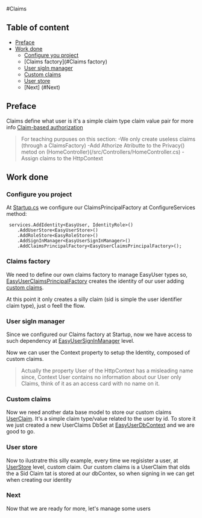 #Claims

## Table of content

- [Preface](#Preface)
- [Work done](#Work-done)
    - [Configure you project](#Configure-you-project)
    - [Claims factory](#Claims factory)
    - [User sigIn manager](#User-sigIn-manager)
    - [Custom claims](#Custom-claims)
    - [User store](#User-store)
    - [Next] (#Next)
## Preface

Claims define what user is it's a simple claim type claim value pair for more info [Claim-based authorization](https://docs.microsoft.com/en-us/aspnet/core/security/authorization/claims?view=aspnetcore-3.1)
> For teaching purpuses on this section:
> -We only create useless claims (through a ClaimsFactory)
> -Add Athorize Atributte to the Privacy() metod on (HomeController)(/src/Controllers/HomeController.cs)
> -Assign claims to the HttpContext

## Work done

### Configure you project

At [Startup.cs](/src/Ambseny.WebAplication/Startup.cs) we configure our ClaimsPrincipalFactory at ConfigureServices method:
```
 services.AddIdentity<EasyUser, IdentityRole>()
    .AddUserStore<EasyUserStore>()
    .AddRoleStore<EasyRoleStore>()
    .AddSignInManager<EasyUserSignInManager>()
    .AddClaimsPrincipalFactory<EasyUserClaimsPrincipalFactory>();
```

### Claims factory

We need to define our own claims factory to manage EasyUser types so, [EasyUserClaimsPrincipalFactory](/src/Ambseny.WebAplication/Data/User/EasyUserClaimsPrincipalFactory.cs)
creates the identity of our user adding [custom claims](#Custom-claims).

At this point it only creates a silly claim (sid is simple the user identifier claim type), just o feell the flow.

### User sigIn manager 

Since we configured our Claims factory at Startup, now we have access to such dependency at [EasyUserSignInManager](/src/Ambseny.WebAplication/Data/User/EasyUserSignInManager.cs) level. 

Now we can user the Context property to setup the Identity, composed of custom claims.

> Actually the property User of the HttpContext has a misleading name since, Context User contains no information about our User only Claims, think of it as an access card with no name on it.

### Custom claims

Now we need another data base model to store our custom claims [UserClaim](/src/Ambseny.WebAplication/Model/Users/UserClaim.cs).
It's a simple claim type/value related to the user by id. To store it we just created a new UserClaims DbSet at [EasyUserDbContext](/src/Ambseny.WebAplication/Data/EasyUserDbContext.cs) and we are good to go.

### User store

Now to ilustratre this silly example, every time we regisister a user, at [UserStore](/src/Ambseny.WebAplication/Data/User/EasyUserStore.cs) level, custom claim. 
Our custom claims is a UserClaim that olds the a Sid Claim tat is stored at our dbContex, so when signing in we can get when creating our identity

### Next

Now that we are ready for more, let's manage some users

